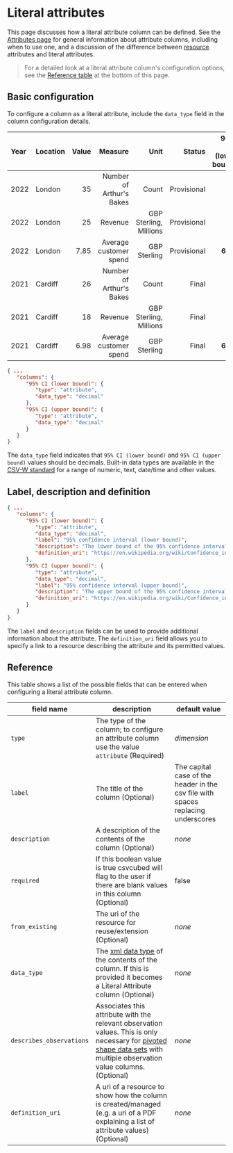 # Literal attributes

This page discusses how a literal attribute column can be defined. See the [Attributes page](./attributes.md) for
general information about attribute columns, including when to use one, and a discussion of the difference between
[resource](./attribute-resources.md) attributes and literal attributes.

> For a detailed look at a literal attribute column's configuration options, see the [Reference table](#reference) at
the bottom of this page.

## Basic configuration

To configure a column as a literal attribute, include the `data_type` field in the column configuration details.

| Year | Location | Value |                  Measure |                   Unit |      Status | **95% CI (lower bound)** | **95% CI (upper bound)** |
|:-----|:---------|------:|-------------------------:|-----------------------:|------------:|-------------------------:|-------------------------:|
| 2022 | London   |    35 | Number of Arthur's Bakes |                  Count | Provisional |                          |                          |
| 2022 | London   |    25 |                  Revenue | GBP Sterling, Millions | Provisional |                          |                          |
| 2022 | London   |  7.85 |   Average customer spend |           GBP Sterling | Provisional |                 **6.54** |                 **8.06** |
| 2021 | Cardiff  |    26 | Number of Arthur's Bakes |                  Count |       Final |                          |                          |
| 2021 | Cardiff  |    18 |                  Revenue | GBP Sterling, Millions |       Final |                          |                          |
| 2021 | Cardiff  |  6.98 |   Average customer spend |           GBP Sterling |       Final |                 **6.03** |                 **7.52** |

```json
{ ...
   "columns": {
      "95% CI (lower bound)": {
         "type": "attribute",
         "data_type": "decimal"
      },
      "95% CI (upper bound)": {
         "type": "attribute",
         "data_type": "decimal"
      }
   }
}
```

The `data_type` field indicates that `95% CI (lower bound)` and `95% CI (upper bound)` values should be decimals. Built-in
data types are available in the [CSV-W standard](https://www.w3.org/TR/2015/REC-tabular-metadata-20151217/#h-built-in-datatypes) for a range of numeric, text, date/time and other values.

## Label, description and definition

```json
{ ...
   "columns": {
      "95% CI (lower bound)": {
         "type": "attribute",
         "data_type": "decimal",
         "label": "95% confidence interval (lower bound)",
         "description": "The lower bound of the 95% confidence interval for the observed value",
         "definition_uri": "https://en.wikipedia.org/wiki/Confidence_interval"
      },
      "95% CI (upper bound)": {
         "type": "attribute",
         "data_type": "decimal",
         "label": "95% confidence interval (upper bound)",
         "description": "The upper bound of the 95% confidence interval for the observed value",
         "definition_uri": "https://en.wikipedia.org/wiki/Confidence_interval"
      }
   }
}
```

The `label` and `description` fields can be used to provide additional information about the attribute. The
`definition_uri` field allows you to specify a link to a resource describing the attribute and its permitted values.

## Reference

This table shows a list of the possible fields that can be entered when configuring a literal attribute column.

| **field name**           | **description**                                                                                                                                                                                             | **default value**                                                                |
|--------------------------|-------------------------------------------------------------------------------------------------------------------------------------------------------------------------------------------------------------|----------------------------------------------------------------------------------|
| `type`                   | The type of the column; to configure an attribute column use the value `attribute` (Required)                                                                                                               | *dimension*                                                                      |
| `label`                  | The title of the column (Optional)                                                                                                                                                                          | The capital case of the header in the csv file with spaces replacing underscores |
| `description`            | A description of the contents of the column (Optional)                                                                                                                                                      | *none*                                                                           |
| `required`               | If this boolean value is true csvcubed will flag to the user if there are blank values in this column (Optional)                                                                                            | false                                                                            |
| `from_existing`          | The uri of the resource for reuse/extension (Optional)                                                                                                                                                      | *none*                                                                           |
| `data_type`              | The [xml data type](https://www.w3.org/TR/xmlschema-2/#built-in-datatypes) of the contents of the column. If this is provided it becomes a Literal Attribute column (Optional)                              | *none*                                                                           |
| `describes_observations` | Associates this attribute with the relevant observation values. This is only necessary for [pivoted shape data sets](../../shape-data/pivoted-shape.md) with multiple observation value columns. (Optional) | *none*                                                                           |
| `definition_uri`         | A uri of a resource to show how the column is created/managed (e.g. a uri of a PDF explaining a list of attribute values) (Optional)                                                                        | *none*                                                                           |
